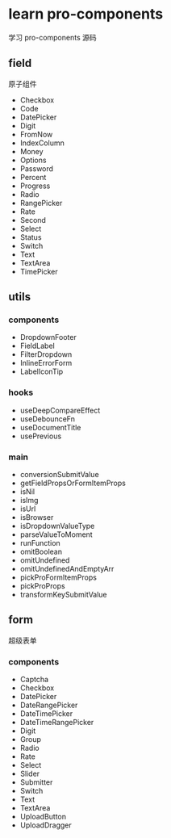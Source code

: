 # learn pro-components

学习 pro-components 源码

## field

原子组件

- Checkbox
- Code
- DatePicker
- Digit
- FromNow
- IndexColumn
- Money
- Options
- Password
- Percent
- Progress
- Radio
- RangePicker
- Rate
- Second
- Select
- Status
- Switch
- Text
- TextArea
- TimePicker

## utils

### components

- DropdownFooter
- FieldLabel
- FilterDropdown
- InlineErrorForm
- LabelIconTip

### hooks

- useDeepCompareEffect
- useDebounceFn
- useDocumentTitle
- usePrevious

### main

- conversionSubmitValue
- getFieldPropsOrFormItemProps
- isNil
- isImg
- isUrl
- isBrowser
- isDropdownValueType
- parseValueToMoment
- runFunction
- omitBoolean
- omitUndefined
- omitUndefinedAndEmptyArr
- pickProFormItemProps
- pickProProps
- transformKeySubmitValue

## form

超级表单

### components

- Captcha
- Checkbox
- DatePicker
- DateRangePicker
- DateTimePicker
- DateTimeRangePicker
- Digit
- Group
- Radio
- Rate
- Select
- Slider
- Submitter
- Switch
- Text
- TextArea
- UploadButton
- UploadDragger
